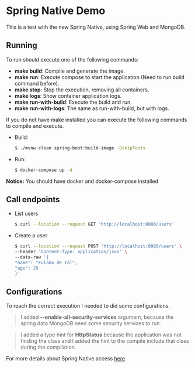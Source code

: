 # Spring Native Demo

This is a test with the new Spring Native, using Spring Web and MongoDB.

## Running

To run should execute one of the following commands:

- **make build**: Compile and generate the image.
- **make run**: Execute compose to start the application (Need to run build command before).
- **make stop**: Stop the execution, removing all containers.
- **make logs**: Show container application logs.
- **make run-with-build**: Execute the build and run.
- **make run-with-logs**: The same as run-with-build, but with logs.

If you do not have make installed you can execute the following commands to compile and execute.

- Build:
  ```sh
  $ ./mvnw clean spring-boot:build-image -DskipTests
  ```
- Run:
  ```sh
  $ docker-compose up -d
  ```

**Notice:** You should have docker and docker-compose installed

## Call endpoints

- List users
  ```sh
  $ curl --location --request GET 'http://localhost:8080/users'
  ```

- Create a user
  ```sh
  $ curl --location --request POST 'http://localhost:8080/users' \
  --header 'Content-Type: application/json' \
  --data-raw '{
  "name": "Fulano de Tal",
  "age": 25
  }'
  ```

## Configurations

To reach the correct execution I needed to did some configurations.
> I added **--enable-all-security-services** argument, because the spring data MongoDB need some security services to run.

> I added a type hint for **HttpStatus** because the application was not finding the class and I added the hint to the compile include that class during the compilation.

For more details about Spring Native access [here](https://docs.spring.io/spring-native/docs/current/reference/htmlsingle/)
